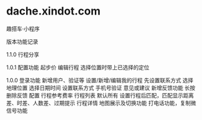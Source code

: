 # dache.xindot.com
趣搭车·小程序

版本功能记录

1.1.0
行程分享

1.0.1
配置功能
  起步价
编辑行程
  选择位置时带上已选择的定位

1.0.0
登录功能
  新增用户、验证等
设置/新增/编辑我的行程
  先设置联系方式
  选择地理位置
  选择日期时间
设置联系方式
  手机号验证
意见或建议
  新增反馈功能
  长按删除反馈
配置
  行程参考费率
行程列表
  默认所有
  设置行程后匹配，匹配显示距离差、时差、人数差、过期提示
行程详情
  地图展示及切换功能
  打电话功能，复制微信号功能